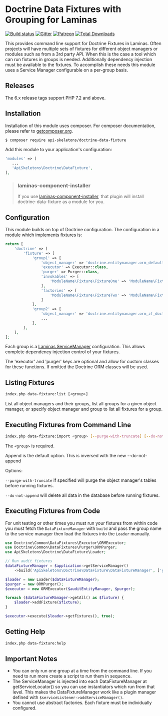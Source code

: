 Doctrine Data Fixtures with Grouping for Laminas
================================================

[![Build status](https://api.travis-ci.org/API-Skeletons/doctrine-data-fixture.svg)](http://travis-ci.org/API-Skeletons/doctrine-data-fixture)
[![Gitter](https://badges.gitter.im/api-skeletons/open-source.svg)](https://gitter.im/api-skeletons/open-source)
[![Patreon](https://img.shields.io/badge/patreon-donate-yellow.svg)](https://www.patreon.com/apiskeletons)
[![Total Downloads](https://poser.pugx.org/API-Skeletons/doctrine-data-fixture/downloads)](https://packagist.org/packages/API-Skeletons/doctrine-data-fixture)


This provides command line support for Doctrine Fixtures in Laminas.
Often projects will have multiple sets of fixtures for different object managers or modules such as
from a 3rd party API.  When this is the case a tool which can run fixtures in groups is needed.
Additionally dependency injection must be available to the fixtures.  To accomplish these needs
this module uses a Service Manager configurable on a per-group basis.


Releases
--------

The 6.x release tags support PHP 7.2 and above.


Installation
------------

Installation of this module uses composer. For composer documentation, please refer to
[getcomposer.org](http://getcomposer.org/).

```sh
$ composer require api-skeletons/doctrine-data-fixture
```

Add this module to your application's configuration:

```php
'modules' => [
   ...
   'ApiSkeletons\Doctrine\DataFixture',
],
```

> ### laminas-component-installer
>
> If you use [laminas-component-installer](https://github.com/laminas/laminas-component-installer),
> that plugin will install doctrine-data-fixture as a module for you.


Configuration
--------------

This module builds on top of Doctrine configuration.  The configuration in a module which implements fixtures is:

```php
return [
    'doctrine' => [
        'fixture' => [
            'group1' => [
                'object_manager' => 'doctrine.entitymanager.orm_default',
                'executor' => Executor::class,
                'purger' => Purger::class,
                'invokables' => [
                    'ModuleName\Fixture\FixtureOne' => 'ModuleName\Fixture\FixtureOne',
                ],
                'factories' => [
                    'ModuleName\Fixture\FixtureTwo' => 'ModuleName\Fixture\FixtureTwoFactory',
                ]
            ],
            'group2' => [
                'object_manager' => 'doctrine.entitymanager.orm_zf_doctrine_audit',
                ...
            ],
        ],
    ],
];
```

Each group is a [Laminas ServiceManager](https://docs.laminas.dev/laminas-servicemanager/) configuration.  This allows complete dependency injection control of your fixtures.

The 'executor' and 'purger' keys are optional and allow for custom classes for these functions.  If omitted the Doctrine ORM classes will be used.


Listing Fixtures
----------------

```sh
index.php data-fixture:list [<group>]
```

List all object managers and their groups, list all groups for a given object manager, or specify object manager and group to list all fixtures for a group.


Executing Fixtures from Command Line
------------------

```sh
index.php data-fixture:import <group> [--purge-with-truncate] [--do-not-append]
```

The `<group>` is required.

Append is the default option.  This is inversed with the new --do-not-append

Options:

`--purge-with-truncate` if specified will purge the object manager's tables before running fixtures.

`--do-not-append` will delete all data in the database before running fixtures.


Executing Fixtures from Code
----------------------------

For unit testing or other times you must run your fixtures from within code
you must fetch the `DataFixtureManager` with `build` and pass the group name
to the service manager then load the fixtures into the `Loader` manually.

```php
use Doctrine\Common\DataFixtures\Executor\ORMExecutor;
use Doctrine\Common\DataFixtures\Purger\ORMPurger;
use ApiSkeletons\Doctrine\DataFixture\Loader;

// Run audit fixtures
$dataFixtureManager = $application->getServiceManager()
    ->build('ApiSkeletons\Doctrine\DataFixture\DataFixtureManager', ['group' => 'group-name']);

$loader = new Loader($dataFixtureManager);
$purger = new ORMPurger();
$executor = new ORMExecutor($auditEntityManager, $purger);

foreach ($dataFixtureManager->getAll() as $fixture) {
    $loader->addFixture($fixture);
}

$executor->execute($loader->getFixtures(), true);
```

Getting Help
------------

```sh
index.php data-fixture:help
```


Important Notes
---------------

* You can only run one group at a time from the command line.  If you need to run more create a script to run them in sequence.
* The ServiceManager is injected into each DataFixtureManager at getServiceLocator() so you can use instantiators which run from that level.  This makes the DataFixtureManager work like a plugin manager defined with `$serviceListener->addServiceManager()`.
* You cannot use abstract factories.  Each fixture must be individually configured.

